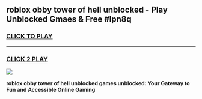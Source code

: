 
## roblox obby tower of hell unblocked - Play Unblocked Gmaes & Free #lpn8q
<h3>
<a href="https://news.freeplayer.one?title=roblox_obby_tower_of_hell_unblocked&ref=24F">CLICK TO PLAY</a></h3>
<hr>

<h3>
<a href="https://news.freeplayer.one?title=roblox_obby_tower_of_hell_unblocked&ref=24F">CLICK 2 PLAY</a>
  
</h3>

<a href="https://news.freeplayer.one?title=roblox_obby_tower_of_hell_unblocked&ref=24F/"><img src="https://clearcache.store/games.png"></a>


**roblox obby tower of hell unblocked games unblocked: Your Gateway to Fun and Accessible Online Gaming**
